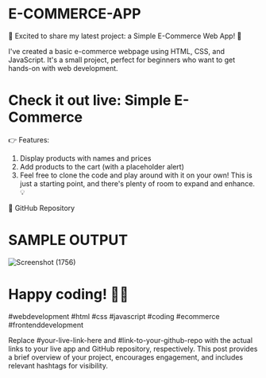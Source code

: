 # E-COMMERCE-APP 

🚀 Excited to share my latest project: a Simple E-Commerce Web App! 🛒

I've created a basic e-commerce webpage using HTML, CSS, and JavaScript. It's a small project, perfect for beginners who want to get hands-on with web development.

# Check it out live: Simple E-Commerce

👉 Features:

1. Display products with names and prices
2. Add products to the cart (with a placeholder alert)
3. Feel free to clone the code and play around with it on your own! This is just a starting point, and there's plenty of room to expand and enhance. 💡

🔗 GitHub Repository

# SAMPLE OUTPUT 
![Screenshot (1756)](https://github.com/Kalyan4636/E-COMMERCE-APP/assets/79601235/e22f7a96-f6c9-4fbd-b50a-4d7945f97680)


# Happy coding! 🚀✨

#webdevelopment #html #css #javascript #coding #ecommerce #frontenddevelopment

Replace #your-live-link-here and #link-to-your-github-repo with the actual links to your live app and GitHub repository, respectively. This post provides a brief overview of your project, encourages engagement, and includes relevant hashtags for visibility.

